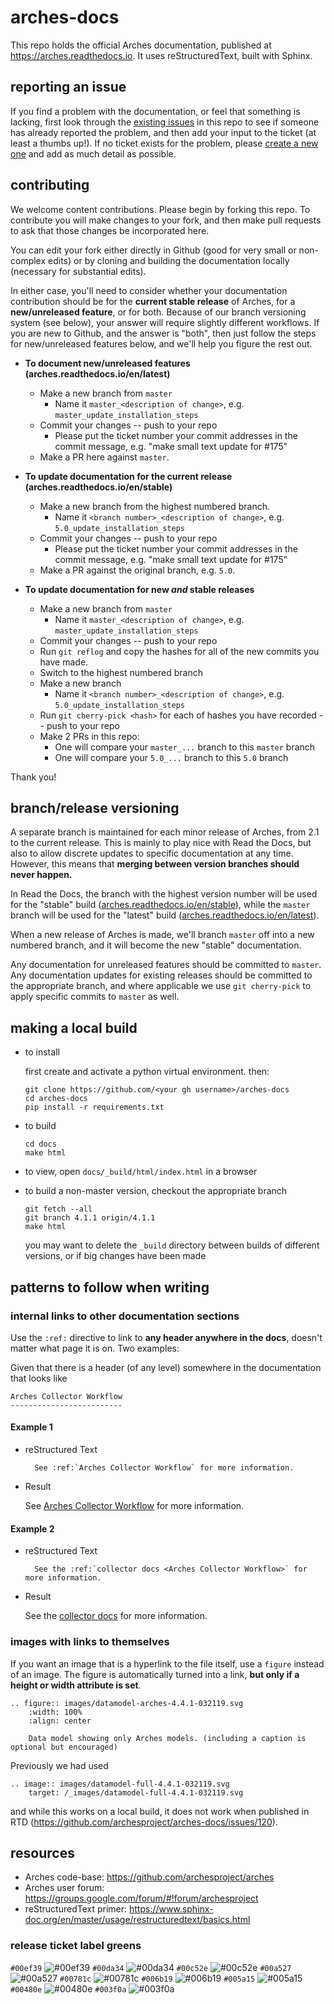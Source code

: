 # arches-docs

This repo holds the official Arches documentation, published at https://arches.readthedocs.io. It uses reStructuredText, built with Sphinx.

## reporting an issue

If you find a problem with the documentation, or feel that something is lacking, first look through the [existing issues](https://github.com/archesproject/arches-docs/issues) in this repo to see if someone has already reported the problem, and then add your input to the ticket (at least a thumbs up!). If no ticket exists for the problem, please [create a new one](https://github.com/archesproject/arches-docs/issues/new) and add as much detail as possible.

## contributing

We welcome content contributions. Please begin by forking this repo. To contribute you will make changes to your fork, and then make pull requests to ask that those changes be incorporated here.

You can edit your fork either directly in Github (good for very small or non-complex edits) or by cloning and building the documentation locally (necessary for substantial edits).

In either case, you'll need to consider whether your documentation contribution should be for the **current stable release** of Arches, for a **new/unreleased feature**, or for both. Because of our branch versioning system (see below), your answer will require slightly different workflows. If you are new to Github, and the answer is "both", then just follow the steps for new/unreleased features below, and we'll help you figure the rest out.

- **To document new/unreleased features (arches.readthedocs.io/en/latest)**

    - Make a new branch from `master`
        - Name it `master_<description of change>`, e.g. `master_update_installation_steps`
    - Commit your changes -- push to your repo
        - Please put the ticket number your commit addresses in the commit message, e.g. "make small text update for #175"
    - Make a PR here against `master`.

- **To update documentation for the current release (arches.readthedocs.io/en/stable)**

    - Make a new branch from the highest numbered branch.
        - Name it `<branch number>_<description of change>`, e.g. `5.0_update_installation_steps`
    - Commit your changes -- push to your repo
        - Please put the ticket number your commit addresses in the commit message, e.g. "make small text update for #175"
    - Make a PR against the original branch, e.g. `5.0`.

- **To update documentation for new *and* stable releases**

    - Make a new branch from `master`
        - Name it `master_<description of change>`, e.g. `master_update_installation_steps`
    - Commit your changes -- push to your repo
    - Run `git reflog` and copy the hashes for all of the new commits you have made.
    - Switch to the highest numbered branch
    - Make a new branch
        - Name it `<branch number>_<description of change>`, e.g. `5.0_update_installation_steps`
    - Run `git cherry-pick <hash>` for each of hashes you have recorded -- push to your repo
    - Make 2 PRs in this repo:
        - One will compare your `master_...` branch to this `master` branch
        - One will compare your `5.0_...` branch to this `5.0` branch

Thank you!

## branch/release versioning

A separate branch is maintained for each minor release of Arches, from 2.1 to the current release. This is mainly to play nice with Read the Docs, but also to allow discrete updates to specific documentation at any time. However, this means that **merging between version branches should never happen.**

In Read the Docs, the branch with the highest version number will be used for the "stable" build ([arches.readthedocs.io/en/stable](https://arches.readthedocs.io/en/stable)), while the `master` branch will be used for the "latest" build ([arches.readthedocs.io/en/latest](https://arches.readthedocs.io/en/latest)).

When a new release of Arches is made, we'll branch `master` off into a new numbered branch, and it will become the new "stable" documentation.

Any documentation for unreleased features should be committed to `master`. Any documentation updates for existing releases should be committed to the appropriate branch, and where applicable we use `git cherry-pick` to apply specific commits to `master` as well.
    
## making a local build

+ to install

  first create and activate a python virtual environment. then:

      git clone https://github.com/<your gh username>/arches-docs
      cd arches-docs
      pip install -r requirements.txt
    
+ to build

      cd docs
      make html
    
+ to view, open `docs/_build/html/index.html` in a browser

+ to build a non-master version, checkout the appropriate branch

      git fetch --all
      git branch 4.1.1 origin/4.1.1
      make html
    
    you may want to delete the `_build` directory between builds of different versions, or if big changes have been made

## patterns to follow when writing

### internal links to other documentation sections

Use the `:ref:` directive to link to **any header anywhere in the docs**, doesn't matter what page it is on. Two examples:

Given that there is a header (of any level) somewhere in the documentation that looks like

    Arches Collector Workflow
    -------------------------

#### Example 1

- reStructured Text

        See :ref:`Arches Collector Workflow` for more information.

- Result

    See [Arches Collector Workflow](https://arches.readthedocs.io/en/stable/using-arches-collector/#arches-collector-workflow) for more information.

#### Example 2

- reStructured Text

        See the :ref:`collector docs <Arches Collector Workflow>` for more information.

- Result

    See the [collector docs](https://arches.readthedocs.io/en/stable/using-arches-collector/#arches-collector-workflow) for more information.

### images with links to themselves

If you want an image that is a hyperlink to the file itself, use a `figure` instead of an image. The figure is automatically turned into a link, **but only if a height or width attribute is set**.

    .. figure:: images/datamodel-arches-4.4.1-032119.svg
        :width: 100%
        :align: center

        Data model showing only Arches models. (including a caption is optional but encouraged)

Previously we had used

    .. image:: images/datamodel-full-4.4.1-032119.svg
        target: /_images/datamodel-full-4.4.1-032119.svg
    
and while this works on a local build, it does not work when published in RTD (https://github.com/archesproject/arches-docs/issues/120).

## resources

+ Arches code-base: https://github.com/archesproject/arches
+ Arches user forum: https://groups.google.com/forum/#!forum/archesproject
+ reStructuredText primer: https://www.sphinx-doc.org/en/master/usage/restructuredtext/basics.html

### release ticket label greens

`#00ef39` ![#00ef39](https://via.placeholder.com/30/00ef39/000000?text=3.1)
`#00da34` ![#00da34](https://via.placeholder.com/30/00da34/000000?text=4.0)
`#00c52e` ![#00c52e](https://via.placeholder.com/30/00c52e/000000?text=4.1)
`#00a527` ![#00a527](https://via.placeholder.com/30/00a527/000000?text=4.2)
`#00781c` ![#00781c](https://via.placeholder.com/30/00781c/ffffff?text=4.3)
`#006b19` ![#006b19](https://via.placeholder.com/30/006b19/ffffff?text=4.4)
`#005a15` ![#005a15](https://via.placeholder.com/30/005a15/ffffff?text=5.0)
`#00480e` ![#00480e](https://via.placeholder.com/30/00480e/ffffff?text=5.1)
`#003f0a` ![#003f0a](https://via.placeholder.com/30/003f0a/ffffff?text=+)
